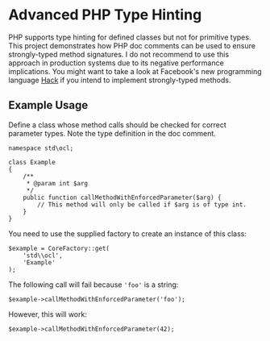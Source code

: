 # Advanced PHP Type Hinting

PHP supports type hinting for defined classes but not for primitive types. This project demonstrates how PHP doc comments can be used to ensure strongly-typed method signatures. I do not recommend to use this approach in production systems due to its negative performance implications. You might want to take a look at Facebook's new programming language [Hack](http://hacklang.org/) if you intend to implement strongly-typed methods.

## Example Usage

Define a class whose method calls should be checked for correct parameter types. Note the type definition in the doc comment.

    namespace std\ocl;
    
    class Example
    {
        /**
         * @param int $arg
         */
        public function callMethodWithEnforcedParameter($arg) {
            // This method will only be called if $arg is of type int.
        }
    }

You need to use the supplied factory to create an instance of this class:

    $example = CoreFactory::get(
        'std\\ocl',
        'Example'
    );

The following call will fail because `'foo'` is a string:

    $example->callMethodWithEnforcedParameter('foo');

However, this will work:

    $example->callMethodWithEnforcedParameter(42);

